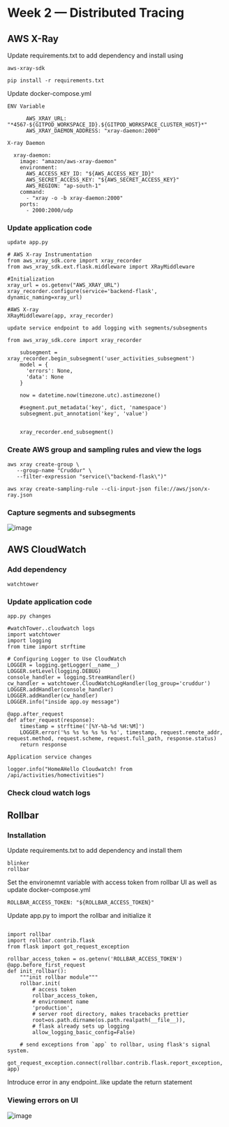 # Week 2 — Distributed Tracing

## AWS X-Ray

Update requirements.txt to add dependency and install using 

```
aws-xray-sdk

pip install -r requirements.txt

```
Update docker-compose.yml

```
ENV Variable 

      AWS_XRAY_URL: "*4567-${GITPOD_WORKSPACE_ID}.${GITPOD_WORKSPACE_CLUSTER_HOST}*"
      AWS_XRAY_DAEMON_ADDRESS: "xray-daemon:2000"
      
X-ray Daemon

  xray-daemon:
    image: "amazon/aws-xray-daemon"
    environment:
      AWS_ACCESS_KEY_ID: "${AWS_ACCESS_KEY_ID}"
      AWS_SECRET_ACCESS_KEY: "${AWS_SECRET_ACCESS_KEY}"
      AWS_REGION: "ap-south-1"
    command:
      - "xray -o -b xray-daemon:2000"
    ports:
      - 2000:2000/udp

```
### Update application code

```
update app.py

# AWS X-ray Instrumentation
from aws_xray_sdk.core import xray_recorder
from aws_xray_sdk.ext.flask.middleware import XRayMiddleware

#Initialization
xray_url = os.getenv("AWS_XRAY_URL")
xray_recorder.configure(service='backend-flask', dynamic_naming=xray_url)

#AWS X-ray
XRayMiddleware(app, xray_recorder)

update service endpoint to add logging with segments/subsegments

from aws_xray_sdk.core import xray_recorder

    subsegment = xray_recorder.begin_subsegment('user_activities_subsegment')
    model = {
      'errors': None,
      'data': None
    }

    now = datetime.now(timezone.utc).astimezone()

    #segment.put_metadata('key', dict, 'namespace')
    subsegment.put_annotation('key', 'value')
    
    
    xray_recorder.end_subsegment()

```

### Create AWS group and sampling rules and view the logs

```
aws xray create-group \
   --group-name "Cruddur" \
   --filter-expression "service(\"backend-flask\")"

aws xray create-sampling-rule --cli-input-json file://aws/json/x-ray.json

```
### Capture segments and subsegments

![image](https://user-images.githubusercontent.com/18515029/221754108-48f059d7-d84d-43fe-bca5-217fee3910fb.png)


## AWS CloudWatch

### Add dependency

```
watchtower

```
### Update application code

```
app.py changes 

#watchTower..cloudwatch logs
import watchtower
import logging
from time import strftime

# Configuring Logger to Use CloudWatch
LOGGER = logging.getLogger(__name__)
LOGGER.setLevel(logging.DEBUG)
console_handler = logging.StreamHandler()
cw_handler = watchtower.CloudWatchLogHandler(log_group='cruddur')
LOGGER.addHandler(console_handler)
LOGGER.addHandler(cw_handler)
LOGGER.info("inside app.oy message")

@app.after_request
def after_request(response):
    timestamp = strftime('[%Y-%b-%d %H:%M]')
    LOGGER.error('%s %s %s %s %s %s', timestamp, request.remote_addr, request.method, request.scheme, request.full_path, response.status)
    return response
    
Application service changes

logger.info("HomeAHello Cloudwatch! from  /api/activities/homectivities")

```
### Check cloud watch logs



## Rollbar 

### Installation

Update requirements.txt to add dependency and install them

```
blinker
rollbar
```

Set the environemnt variable with access token from rollbar UI as well as update docker-compose.yml

```
ROLLBAR_ACCESS_TOKEN: "${ROLLBAR_ACCESS_TOKEN}"
```

Update app.py to import the rollbar and initialize it

```

import rollbar
import rollbar.contrib.flask
from flask import got_request_exception

rollbar_access_token = os.getenv('ROLLBAR_ACCESS_TOKEN')
@app.before_first_request
def init_rollbar():
    """init rollbar module"""
    rollbar.init(
        # access token
        rollbar_access_token,
        # environment name
        'production',
        # server root directory, makes tracebacks prettier
        root=os.path.dirname(os.path.realpath(__file__)),
        # flask already sets up logging
        allow_logging_basic_config=False)

    # send exceptions from `app` to rollbar, using flask's signal system.
    got_request_exception.connect(rollbar.contrib.flask.report_exception, app)

```

Introduce error in any endpoint..like update the return statement


### Viewing errors on UI

![image](https://user-images.githubusercontent.com/18515029/221750557-cb4b8221-32ed-4f2a-9bbb-e12536b0c2f3.png)
